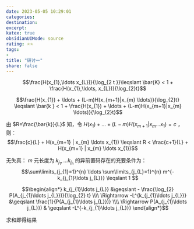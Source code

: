 ```yaml
---
date: 2023-05-05 10:29:01
categories: 
destination: 
excerpt: 
katex: true
obsidianUIMode: source
rating: ⭐⭐
tags:  
- 
title: "研讨一"
share: false
---
```


$$\frac{H(x_{1},\ldots x_{L})}{\log_{2 t }}\leqslant \bar{K}  < 1 + \frac{H(x_{1},\ldots, x_{L})}{\log_{2}t}$$

$$\frac{H(x_{1}) + \ldots + (L-m)H(x_{m+1}|x_{m} \ldots)}{\log_{2}t}  \leqslant \bar{k } < 1 + \frac{H(x_{1}) + \ldots + (L-m)H(x_{m+1}|x_{m} \ldots)}{\log_{2}t}$$

由 $R=\frac{\bar{k}}{L}$ 知，令 $H(x_{1}) + \ldots + (L-m)H(x_{m+1}|x_{m} \ldots x_{1})=c$ ，则：
$$\frac{c}{L} + H(x_{m+1} | x_{m} \ldots x_{1}) \leqslant R < \frac{c+1}{L} +  H(x_{m+1} | x_{m} \ldots x_{1})$$

无失真：
$m$ 元长度为 $k_{j_{1}}, \ldots k_{j_{n}}$  的异前置码存在的充要条件为：
$$\sum\limits_{j_{1}=1}^{n} \ldots \sum\limits_{j_{L}=1}^{n} m^{-k_{j_{1}\ldots j_{L}}} \leqslant 1 $$

$$\begin{align*}
k_{j_{1}\ldots j_{L}} &\geqslant - \frac{\log_{2} P(A_{j_{1}\ldots j_{L}})}{\log_{2} t} \\\\
\Rightarrow -L^{k_{j_{1}\ldots j_{L}}} &\geqslant \frac{1}{P(A_{j_{1}\ldots j_{L}})} \\\\
\Rightarrow P(A_{j_{1}\ldots j_{L}}) & \geqslant -L^{-k_{j_{1}\ldots j_{L}}}
\end{align*}$$

求和即得结果

